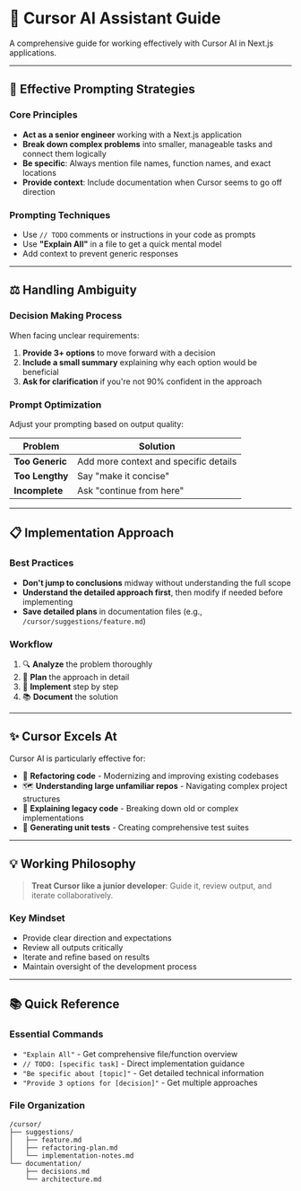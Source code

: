 # 🎯 Cursor AI Assistant Guide

A comprehensive guide for working effectively with Cursor AI in Next.js applications.

---

## 🚀 Effective Prompting Strategies

### Core Principles
- **Act as a senior engineer** working with a Next.js application
- **Break down complex problems** into smaller, manageable tasks and connect them logically
- **Be specific**: Always mention file names, function names, and exact locations
- **Provide context**: Include documentation when Cursor seems to go off direction

### Prompting Techniques
- Use `// TODO` comments or instructions in your code as prompts
- Use **"Explain All"** in a file to get a quick mental model
- Add context to prevent generic responses

---

## ⚖️ Handling Ambiguity

### Decision Making Process
When facing unclear requirements:

1. **Provide 3+ options** to move forward with a decision
2. **Include a small summary** explaining why each option would be beneficial
3. **Ask for clarification** if you're not 90% confident in the approach

### Prompt Optimization
Adjust your prompting based on output quality:

| Problem | Solution |
|---------|----------|
| **Too Generic** | Add more context and specific details |
| **Too Lengthy** | Say "make it concise" |
| **Incomplete** | Ask "continue from here" |

---

## 📋 Implementation Approach

### Best Practices
- **Don't jump to conclusions** midway without understanding the full scope
- **Understand the detailed approach first**, then modify if needed before implementing
- **Save detailed plans** in documentation files (e.g., `/cursor/suggestions/feature.md`)

### Workflow
1. 🔍 **Analyze** the problem thoroughly
2. 📝 **Plan** the approach in detail
3. 🔧 **Implement** step by step
4. 📚 **Document** the solution

---

## ✨ Cursor Excels At

Cursor AI is particularly effective for:

- 🔄 **Refactoring code** - Modernizing and improving existing codebases
- 🗺️ **Understanding large unfamiliar repos** - Navigating complex project structures
- 📖 **Explaining legacy code** - Breaking down old or complex implementations
- 🧪 **Generating unit tests** - Creating comprehensive test suites

---

## 💡 Working Philosophy

> **Treat Cursor like a junior developer**: Guide it, review output, and iterate collaboratively.

### Key Mindset
- Provide clear direction and expectations
- Review all outputs critically
- Iterate and refine based on results
- Maintain oversight of the development process

---

## 📚 Quick Reference

### Essential Commands
- `"Explain All"` - Get comprehensive file/function overview
- `// TODO: [specific task]` - Direct implementation guidance
- `"Be specific about [topic]"` - Get detailed technical information
- `"Provide 3 options for [decision]"` - Get multiple approaches

### File Organization
```
/cursor/
├── suggestions/
│   ├── feature.md
│   ├── refactoring-plan.md
│   └── implementation-notes.md
└── documentation/
    ├── decisions.md
    └── architecture.md
```
